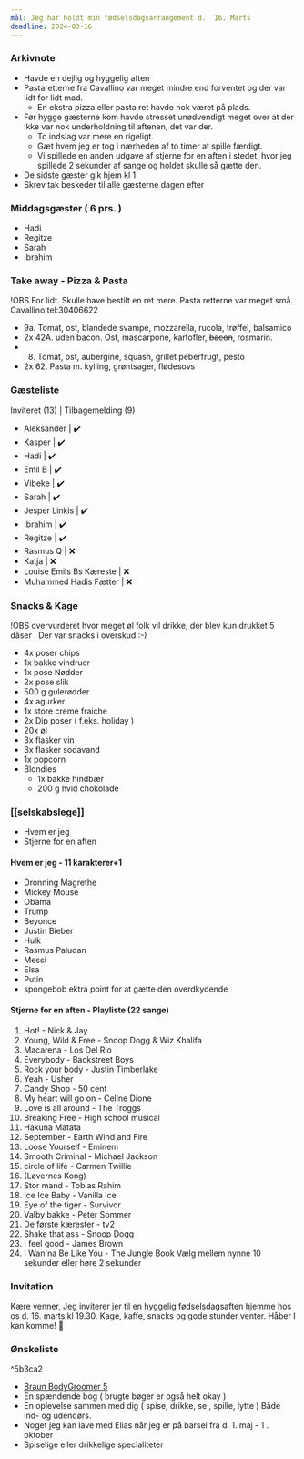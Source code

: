 ```yaml
---
mål: Jeg har holdt min fødselsdagsarrangement d.  16. Marts
deadline: 2024-03-16
---
```

### Arkivnote
- Havde en dejlig og hyggelig aften
- Pastaretterne fra Cavallino var meget mindre end forventet og der var lidt for lidt mad.
	- En ekstra pizza eller pasta ret havde nok været på plads.
- Før hygge gæsterne kom havde stresset unødvendigt meget over at der ikke var nok underholdning til aftenen, det var der.
	- To indslag var mere en rigeligt.
	- Gæt hvem jeg er tog i nærheden af to timer at spille færdigt.
	- Vi spillede en anden udgave af stjerne for en aften i stedet, hvor jeg spillede 2 sekunder af sange og holdet skulle så gætte den.
- De sidste gæster gik hjem kl 1
- Skrev tak beskeder til alle gæsterne dagen efter
### Middagsgæster ( 6 prs. )
- Hadi 
- Regitze 
- Sarah 
- Ibrahim 

### Take away - Pizza & Pasta 
!OBS For lidt. Skulle have bestilt en ret mere.
Pasta retterne var meget små.
Cavallino  tel:30406622
- 9a. Tomat, ost, blandede svampe, mozzarella, rucola, trøffel, balsamico 
- 2x 42A. uden bacon. Ost, mascarpone, kartofler, ~~bacon~~, rosmarin.
- 8. Tomat, ost, aubergine, squash, grillet peberfrugt, pesto 
- 2x 62. Pasta m. kylling, grøntsager, flødesovs

### Gæsteliste 
Inviteret (13) | Tilbagemelding (9) 
-  Aleksander | ✔️
-  Kasper | ✔️
-  Hadi | ✔️
-  Emil B | ✔️
-  Vibeke | ✔️
-  Sarah | ✔️
- Jesper Linkis | ✔️
-  Ibrahim | ✔️
-  Regitze | ✔️
-  Rasmus Q |  ❌
-  Katja | ❌
-  Louise Emils Bs Kæreste | ❌  
-  Muhammed Hadis Fætter | ❌
### Snacks & Kage 
!OBS overvurderet hvor meget øl folk vil drikke,  der blev kun drukket 5 dåser . Der var snacks i overskud :-)
- 4x poser chips 
- 1x bakke vindruer 
- 1x pose Nødder 
- 2x pose slik 
- 500 g gulerødder 
- 4x agurker 
- 1x store creme fraiche 
- 2x Dip poser ( f.eks. holiday )
- 20x øl 
- 3x flasker vin 
- 3x flasker sodavand 
- 1x popcorn 
- Blondies
	- 1x bakke hindbær 
	- 200 g hvid chokolade 

### [[selskabslege]]
- Hvem er jeg
- Stjerne for en aften
#### Hvem er jeg - 11 karakterer+1
- Dronning Magrethe 
- Mickey Mouse 
- Obama
- Trump
- Beyonce 
- Justin Bieber 
- Hulk
- Rasmus Paludan
- Messi
- Elsa
- Putin
- spongebob
ektra point for at gætte den overdkydende 
#### Stjerne for en aften - Playliste (22 sange)
1. Hot! - Nick & Jay
2. Young, Wild & Free - Snoop Dogg & Wiz Khalifa 
3. Macarena - Los Del Rio 
4. Everybody - Backstreet Boys
5. Rock your body - Justin Timberlake
6. Yeah - Usher 
7. Candy Shop - 50 cent
8. My heart will go on - Celine Dione 
9. Love is all around - The Troggs 
10. Breaking Free - High school musical 
11. Hakuna Matata
12. September - Earth Wind and Fire
13. Loose Yourself - Eminem
14. Smooth Criminal - Michael Jackson
15. circle of life - Carmen Twillie
17. (Løvernes Kong) 
18. Stor mand - Tobias Rahim
19. Ice Ice Baby - Vanilla Ice
20. Eye of the tiger - Survivor 
21. Valby bakke - Peter Sommer 
22. De første kærester - tv2
23. Shake that ass - Snoop Dogg 
24. I feel good - James Brown 
25. I Wan'na Be Like You - The Jungle Book
Vælg mellem nynne 10 sekunder eller høre 2 sekunder
### Invitation 
Kære venner,
Jeg inviterer jer til en hyggelig fødselsdagsaften hjemme hos os d. 16. marts kl 19.30. Kage, kaffe, snacks og gode stunder venter. Håber I kan komme! 🎈

### Ønskeliste

^5b3ca2

- [Braun BodyGroomer 5 ](https://www.avxperten.dk/haartrimmer/braun-bodygroomer-5-bg5340-haartrimmer-0-6-11mm.asp) 
- En spændende bog ( brugte bøger er også helt okay ) 
- En oplevelse sammen med dig ( spise, drikke, se , spille, lytte ) Både ind- og udendørs.
- Noget jeg kan lave med Elias når jeg er på barsel fra d. 1. maj - 1 . oktober
- Spiselige eller drikkelige specialiteter  